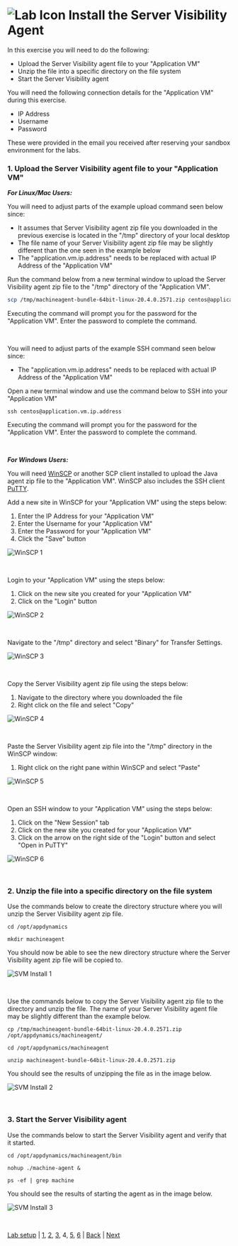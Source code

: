 ![Lab Icon](./assets/images/lab-icon.png) Install the Server Visibility Agent
=========================================================================

In this exercise you will need to do the following:
- Upload the Server Visibility agent file to your "Application VM"
- Unzip the file into a specific directory on the file system
- Start the Server Visibility agent


You will need the following connection details for the "Application VM" during this exercise.

- IP Address
- Username
- Password

These were provided in the email you received after reserving your sandbox environment for the labs.

### **1.** Upload the Server Visibility agent file to your "Application VM"


***For Linux/Mac Users:***

You will need to adjust parts of the example upload command seen below since:

- It assumes that Server Visibility agent zip file you downloaded in the previous exercise is located in the "/tmp" directory of your local desktop
- The file name of your Server Visibility agent zip file may be slightly different than the one seen in the example below
- The "application.vm.ip.address" needs to be replaced with actual IP Address of the "Application VM"

Run the command below from a new terminal window to upload the Server Visibility agent zip file to the "/tmp" directory of the "Application VM".  

```bash
scp /tmp/machineagent-bundle-64bit-linux-20.4.0.2571.zip centos@application.vm.ip.address:/tmp/
```

Executing the command will prompt you for the password for the "Application VM".  Enter the password to complete the command.

<br>

You will need to adjust parts of the example SSH command seen below since:
- The "application.vm.ip.address" needs to be replaced with actual IP Address of the "Application VM"

Open a new terminal window and use the command below to SSH into your "Application VM"

```
ssh centos@application.vm.ip.address
```

Executing the command will prompt you for the password for the "Application VM".  Enter the password to complete the command.

<br>

***For Windows Users:***

You will need [WinSCP](https://winscp.net/download/WinSCP-5.17.2-Setup.exe) or another SCP client installed to upload the Java agent zip file to the "Application VM".  WinSCP also includes the SSH client [PuTTY](https://www.putty.org/).
<br>

Add a new site in WinSCP for your "Application VM" using the steps below:

1. Enter the IP Address for your "Application VM"
2. Enter the Username for your "Application VM"
3. Enter the Password for your "Application VM"
4. Click the "Save" button

![WinSCP 1](./assets/images/04-winscp-01.png)

<br>

Login to your "Application VM" using the steps below:

1. Click on the new site you created for your "Application VM"
2. Click on the "Login" button

![WinSCP 2](./assets/images/04-winscp-02.png)

<br>

Navigate to the "/tmp" directory and select "Binary" for Transfer Settings.

![WinSCP 3](./assets/images/04-winscp-03.png)

<br>

Copy the Server Visibility agent zip file using the steps below:

1. Navigate to the directory where you downloaded the file
2. Right click on the file and select "Copy"

![WinSCP 4](./assets/images/04-winscp-04.png)

<br>

Paste the Server Visibility agent zip file into the "/tmp" directory in the WinSCP window:

1. Right click on the right pane within WinSCP and select "Paste"

![WinSCP 5](./assets/images/04-winscp-05.png)

<br>

Open an SSH window to your "Application VM" using the steps below:

1. Click on the "New Session" tab
2. Click on the new site you created for your "Application VM"
3. Click on the arrow on the right side of the "Login" button and select "Open in PuTTY"


![WinSCP 6](./assets/images/04-winscp-06.png)

<br>

### **2.** Unzip the file into a specific directory on the file system

Use the commands below to create the directory structure where you will unzip the Server Visibility agent zip file.

```
cd /opt/appdynamics

mkdir machineagent
```
You should now be able to see the new directory structure where the Server Visibility agent zip file will be copied to.

![SVM Install 1](./assets/images/04-svm-install-01.png)

<br>

Use the commands below to copy the Server Visibility agent zip file to the directory and unzip the file.  The name of your Server Visibility agent file may be slightly different than the example below.

```
cp /tmp/machineagent-bundle-64bit-linux-20.4.0.2571.zip /opt/appdynamics/machineagent/

cd /opt/appdynamics/machineagent

unzip machineagent-bundle-64bit-linux-20.4.0.2571.zip
```

You should see the results of unzipping the file as in the image below.

![SVM Install 2](./assets/images/04-svm-install-02.png)

<br>


### **3.** Start the Server Visibility agent

Use the commands below to start the Server Visibility agent and verify that it started.

```
cd /opt/appdynamics/machineagent/bin

nohup ./machine-agent &

ps -ef | grep machine
```

You should see the results of starting the agent as in the image below.

![SVM Install 3](./assets/images/04-svm-install-03.png)


<br>

[Lab setup](lab-exercise-00.md) | [1](lab-exercise-01.md), [2](lab-exercise-02.md), [3](lab-exercise-03.md), 4, [5](lab-exercise-05.md), [6](lab-exercise-06.md) | [Back](lab-exercise-03.md) | [Next](lab-exercise-05.md)

